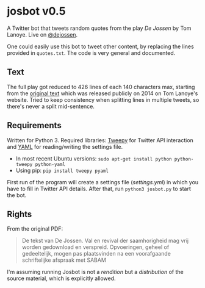 # josbot v0.5
A Twitter bot that tweets random quotes from the play *De Jossen* by Tom Lanoye. Live on [@dejossen](http://twitter.com/dejossen).

One could easily use this bot to tweet other content, by replacing the lines provided in `quotes.txt`. The code is very general and documented.

## Text
The full play got reduced to 426 lines of each 140 characters max, starting from the [original text](http://www.lanoye.be/tom/wp-content/uploads/2012/10/De-Jossen.-Val-en-revival-der-saamhorigheid.pdf) which was released publicly on 2014 on Tom Lanoye's website. Tried to keep consistency when splitting lines in multiple tweets, so there's never a split mid-sentence.

## Requirements

Written for Python 3. Required libraries: [Tweepy](http://www.tweepy.org/) for Twitter API interaction and [YAML](http://www.yaml.org/) for reading/writing the settings file.  
 * In most recent Ubuntu versions: `sudo apt-get install python python-tweepy python-yaml`
 * Using pip: `pip install tweepy pyaml`

First run of the program will create a settings file (*settings.yml*) in which you have to fill in Twitter API details.
After that, run `python3 josbot.py` to start the bot.

## Rights
From the original PDF:

> De tekst van De Jossen. Val en revival der saamhorigheid mag vrij worden gedownload en verspreid.
> Opvoeringen, geheel of gedeeltelijk, mogen pas plaatsvinden na een voorafgaande schriftelijke afspraak
> met SABAM

I'm assuming running Josbot is not a *rendition* but a *distribution* of the source material, which is explicitly allowed.
